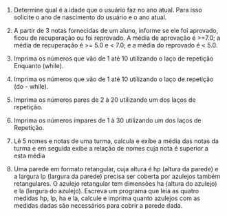 1. Determine qual é a idade que o usuário faz no ano atual. Para isso solicite o ano de nascimento do usuário e o ano atual.

2. A partir de 3 notas fornecidas de um aluno, informe se ele foi aprovado, ficou de recuperação ou foi reprovado. A média de aprovação é >=7.0; a média de recuperação é >= 5.0 e < 7.0; e a média do reprovado é < 5.0.

3. Imprima os números que vão de 1 até 10 utilizando o laço de repetição Enquanto (while).

4. Imprima os números que vão de 1 até 10 utilizando o laço de repetição (do - while).

5. Imprima os números pares de 2 à 20 utilizando um dos laços de repetição.

6. Imprima os números ímpares de 1 à 30 utilizando um dos laços de Repetição.

7. Lê 5 nomes e notas de uma turma, calcula e exibe a média das notas da turma e em seguida exibe a relação de nomes cuja nota é superior a esta média

8. Uma parede em formato retangular, cuja altura é hp (altura da parede) e a largura lp (largura da parede) precisa ser coberta por azulejos também retangulares. O azulejo retangular tem dimensões ha (altura do azulejo) e la (largura do azulejo). Escreva um programa que leia as quatro medidas hp, lp, ha e la, calcule e imprima quanto azulejos com as medidas dadas são necessários para cobrir a parede dada.

